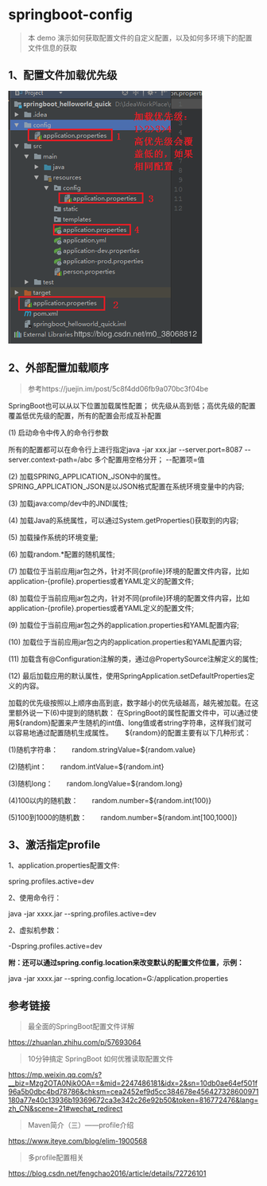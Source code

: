 # springboot-config

> 本 demo 演示如何获取配置文件的自定义配置，以及如何多环境下的配置文件信息的获取
## 1、配置文件加载优先级
![配置文件加载优先级](assets/配置文件加载优先级.png)
## 2、外部配置加载顺序
> 参考https://juejin.im/post/5c8f4dd06fb9a070bc3f04be

SpringBoot也可以从以下位置加载属性配置； 优先级从高到低；高优先级的配置覆盖低优先级的配置，所有的配置会形成互补配置

(1) 启动命令中传入的命令行参数

所有的配置都可以在命令行上进行指定java -jar xxx.jar --server.port=8087 --server.context-path=/abc
多个配置用空格分开； --配置项=值

(2) 加载SPRING_APPLICATION_JSON中的属性。SPRING_APPLICATION_JSON是以JSON格式配置在系统环境变量中的内容;　　

(3) 加载java:comp/dev中的JNDI属性;　　

(4) 加载Java的系统属性，可以通过System.getProperties()获取到的内容;　　

(5) 加载操作系统的环境变量;　　

(6) 加载random.*配置的随机属性;　　

(7) 加载位于当前应用jar包之外，针对不同{profile}环境的配置文件内容，比如application-{profile}.properties或者YAML定义的配置文件;　　

(8) 加载位于当前应用jar包之内，针对不同{profile}环境的配置文件内容，比如application-{profile}.properties或者YAML定义的配置文件;　　

(9) 加载位于当前应用jar包之外的application.properties和YAML配置内容;　　

(10) 加载位于当前应用jar包之内的application.properties和YAML配置内容;　　

(11) 加载含有@Configuration注解的类，通过@PropertySource注解定义的属性;　　

(12) 最后加载应用的默认属性，使用SpringApplication.setDefaultProperties定义的内容。　　

加载的优先级按照以上顺序由高到底，数字越小的优先级越高，越先被加载。在这里额外说一下(6)中提到的随机数：
在SpringBoot的属性配置文件中，可以通过使用${random}配置来产生随机的int值、long值或者string字符串，这样我们就可以容易地通过配置随机生成属性。　　
${random}的配置主要有以下几种形式：　

(1)随机字符串：　　random.stringValue=${random.value}　　

(2)随机int：　　random.intValue=${random.int}　　

(3)随机long：　　random.longValue=${random.long}　　

(4)100以内的随机数：　　random.number=${random.int(100)}　　

(5)100到1000的随机数：　　random.number=${random.int[100,1000]}


## 3、激活指定profile
1、application.properties配置文件: 

spring.profiles.active=dev

2、使用命令行：

java -jar xxxx.jar --spring.profiles.active=dev

2、虚拟机参数：

-Dspring.profiles.active=dev

**附：还可以通过spring.config.location来改变默认的配置文件位置，示例：**

java -jar xxxx.jar --spring.config.location=G:/application.properties
## 参考链接
> 最全面的SpringBoot配置文件详解

https://zhuanlan.zhihu.com/p/57693064
> 10分钟搞定 SpringBoot 如何优雅读取配置文件

https://mp.weixin.qq.com/s?__biz=Mzg2OTA0Njk0OA==&mid=2247486181&idx=2&sn=10db0ae64ef501f96a5b0dbc4bd78786&chksm=cea2452ef9d5cc384678e456427328600971180a77e40c13936b19369672ca3e342c26e92b50&token=816772476&lang=zh_CN&scene=21#wechat_redirect

> Maven简介（三）——profile介绍

https://www.iteye.com/blog/elim-1900568

> 多profile配置相关

https://blog.csdn.net/fengchao2016/article/details/72726101